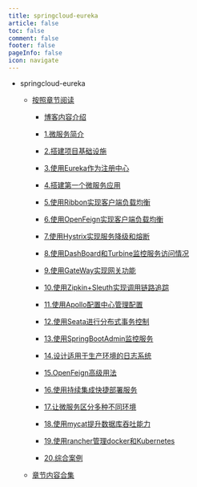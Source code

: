 ```yaml
---
title: springcloud-eureka
article: false
toc: false
comment: false
footer: false
pageInfo: false
icon: navigate
---
```


- springcloud-eureka

    - <a class="breadcrumb-link" href="shardings">按照章节阅读</a>


        - <a class="breadcrumb-link" href="shardings/springcloud-eureka-chapter-0.博客内容介绍.html">博客内容介绍</a>

        - <a class="breadcrumb-link" href="shardings/springcloud-eureka-chapter-1.微服务简介.html">1.微服务简介</a>

        - <a class="breadcrumb-link" href="shardings/springcloud-eureka-chapter-2.搭建项目基础设施.html">2.搭建项目基础设施</a>

        - <a class="breadcrumb-link" href="shardings/springcloud-eureka-chapter-3.使用Eureka作为注册中心.html">3.使用Eureka作为注册中心</a>

        - <a class="breadcrumb-link" href="shardings/springcloud-eureka-chapter-4.搭建第一个微服务应用.html">4.搭建第一个微服务应用</a>

        - <a class="breadcrumb-link" href="shardings/springcloud-eureka-chapter-5.使用Ribbon实现客户端负载均衡.html">5.使用Ribbon实现客户端负载均衡</a>

        - <a class="breadcrumb-link" href="shardings/springcloud-eureka-chapter-6.使用OpenFeign实现客户端负载均衡.html">6.使用OpenFeign实现客户端负载均衡</a>

        - <a class="breadcrumb-link" href="shardings/springcloud-eureka-chapter-7.使用Hystrix实现服务降级和熔断.html">7.使用Hystrix实现服务降级和熔断</a>

        - <a class="breadcrumb-link" href="shardings/springcloud-eureka-chapter-8.使用DashBoard和Turbine监控服务访问情况.html">8.使用DashBoard和Turbine监控服务访问情况</a>

        - <a class="breadcrumb-link" href="shardings/springcloud-eureka-chapter-9.使用GateWay实现网关功能.html">9.使用GateWay实现网关功能</a>

        - <a class="breadcrumb-link" href="shardings/springcloud-eureka-chapter-10.使用Zipkin+Sleuth实现调用链路追踪.html">10.使用Zipkin+Sleuth实现调用链路追踪</a>

        - <a class="breadcrumb-link" href="shardings/springcloud-eureka-chapter-11.使用Apollo配置中心管理配置.html">11.使用Apollo配置中心管理配置</a>

        - <a class="breadcrumb-link" href="shardings/springcloud-eureka-chapter-12.使用Seata进行分布式事务控制.html">12.使用Seata进行分布式事务控制</a>

        - <a class="breadcrumb-link" href="shardings/springcloud-eureka-chapter-13.使用SpringBootAdmin监控服务.html">13.使用SpringBootAdmin监控服务</a>

        - <a class="breadcrumb-link" href="shardings/springcloud-eureka-chapter-14.设计适用于生产环境的日志系统.html">14.设计适用于生产环境的日志系统</a>

        - <a class="breadcrumb-link" href="shardings/springcloud-eureka-chapter-15.OpenFeign高级用法.html">15.OpenFeign高级用法</a>

        - <a class="breadcrumb-link" href="shardings/springcloud-eureka-chapter-16.使用持续集成快捷部署服务.html">16.使用持续集成快捷部署服务</a>

        - <a class="breadcrumb-link" href="shardings/springcloud-eureka-chapter-17.让微服务区分多种不同环境.html">17.让微服务区分多种不同环境</a>

        - <a class="breadcrumb-link" href="shardings/springcloud-eureka-chapter-18.使用mycat提升数据库吞吐能力.html">18.使用mycat提升数据库吞吐能力</a>

        - <a class="breadcrumb-link" href="shardings/springcloud-eureka-chapter-19.使用rancher管理docker和Kubernetes.html">19.使用rancher管理docker和Kubernetes</a>

        - <a class="breadcrumb-link" href="shardings/springcloud-eureka-chapter-20.综合案例.html">20.综合案例</a>

    - <a class="breadcrumb-link" href="springcloud-eureka.html#intro">章节内容合集</a>
